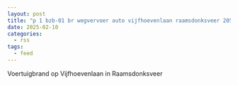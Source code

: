 ```yaml
---
layout: post
title: "p 1 bzb-01 br wegvervoer auto vijfhoevenlaan raamsdonksveer 205233"
date: 2025-02-10
categories: 
  - rss
tags: 
  - feed
---
```


Voertuigbrand op Vijfhoevenlaan in Raamsdonksveer
